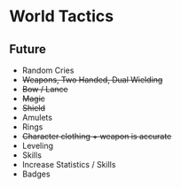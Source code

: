 World Tactics
===

Future
---

- Random Cries
- ~~Weapons, Two Handed, Dual Wielding~~
- ~~Bow / Lance~~
- ~~Magic~~
- ~~Shield~~
- Amulets
- Rings
- ~~Character clothing + weapon is accurate~~
- Leveling
- Skills
- Increase Statistics / Skills
- Badges
